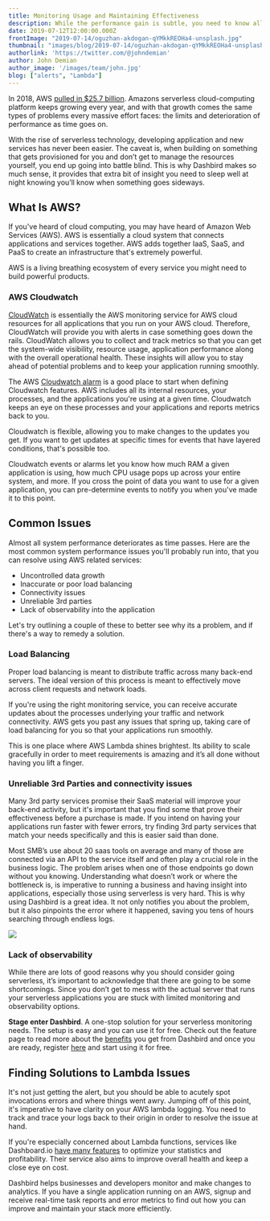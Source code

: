 ```yaml
---
title: Monitoring Usage and Maintaining Effectiveness
description: While the performance gain is subtle, you need to know all the details before making a decision.
date: 2019-07-12T12:00:00.000Z
frontImage: "2019-07-14/oguzhan-akdogan-qYMkkREOHa4-unsplash.jpg"
thumbnail: "images/blog/2019-07-14/oguzhan-akdogan-qYMkkREOHa4-unsplash.jpg"
authorlink: 'https://twitter.com/@johndemian'
author: John Demian
author_image: '/images/team/john.jpg'
blog: ["alerts", "Lambda"]
---
```


In 2018, AWS [pulled in $25.7 billion](https://qz.com/1539546/amazon-web-services-brought-in-more-money-than-mcdonalds-in-2018/). Amazons serverless cloud-computing platform keeps growing every year, and with that growth comes the same types of problems every massive effort faces: the limits and deterioration of performance as time goes on. 

With the rise of serverless technology, developing application and new services has never been easier. The caveat is, when building on something that gets provisioned for you and don’t get to manage the resources yourself, you end up going into battle blind. This is why Dashbird makes so much sense, it provides that extra bit of insight you need to sleep well at night knowing you’ll know when something goes sideways.


## What Is AWS?

If you've heard of cloud computing, you may have heard of Amazon Web Services (AWS). AWS is essentially a cloud system that connects applications and services together. AWS adds together IaaS, SaaS, and PaaS to create an infrastructure that's extremely powerful. 

AWS is a living breathing ecosystem of every service you might need to build powerful products.


### AWS Cloudwatch 

[CloudWatch](https://dashbird.io/free-cloudwatch-alternative/) is essentially the AWS monitoring service for AWS cloud resources for all applications that you run on your AWS cloud. Therefore, CloudWatch will provide you with alerts in case something goes down the rails. CloudWatch allows you to collect and track metrics so that you can get the system-wide visibility, resource usage, application performance along with the overall operational health. These insights will allow you to stay ahead of potential problems and to keep your application running smoothly.

The AWS [Cloudwatch alarm](https://docs.aws.amazon.com/AmazonCloudWatch/latest/monitoring/AlarmThatSendsEmail.html) is a good place to start when defining Cloudwatch features. AWS includes all its internal resources, your processes, and the applications you're using at a given time. Cloudwatch keeps an eye on these processes and your applications and reports metrics back to you. 

Cloudwatch is flexible, allowing you to make changes to the updates you get. If you want to get updates at specific times for events that have layered conditions, that's possible too. 

Cloudwatch events or alarms let you know how much RAM a given application is using, how much CPU usage pops up across your entire system, and more. If you cross the point of data you want to use for a given application, you can pre-determine events to notify you when you've made it to this point. 


## Common Issues 

Almost all system performance deteriorates as time passes. Here are the most common system performance issues you'll probably run into, that you can resolve using AWS related services: 



*   Uncontrolled data growth 
*   Inaccurate or poor load balancing 
*   Connectivity issues 
*   Unreliable 3rd parties 
*   Lack of observability into the application

Let's try outlining a couple of these to better see why its a problem, and if there's a way to remedy a solution. 


### Load Balancing 

Proper load balancing is meant to distribute traffic across many back-end servers. The ideal version of this process is meant to effectively move across client requests and network loads. 

If you're using the right monitoring service, you can receive accurate updates about the processes underlying your traffic and network connectivity. AWS gets you past any issues that spring up, taking care of load balancing for you so that your applications run smoothly. 

This is one place where AWS Lambda shines brightest. Its ability to scale gracefully in order to meet requirements is amazing and it’s all done without having you lift a finger.


### Unreliable 3rd Parties and connectivity issues

Many 3rd party services promise their SaaS material will improve your back-end activity, but it's important that you find some that prove their effectiveness before a purchase is made. If you intend on having your applications run faster with fewer errors, try finding 3rd party services that match your needs specifically and this is easier said than done. 

Most SMB’s use about 20 saas tools on average and many of those are connected via an API to the service itself and often play a crucial role in the business logic. The problem arises when one of those endpoints go down without you knowing. Understanding what doesn’t work or where the bottleneck is, is imperative to running a business and having insight into applications, especially those using serverless is very hard. This is why using Dashbird is a great idea. It not only notifies you about the problem, but it also pinpoints the error where it happened, saving you tens of hours searching through endless logs.

<img src="https://dashbird.io/images/product-screens/error-detection.png">


### Lack of observability

While there are lots of good reasons why you should consider going serverless, it’s important to acknowledge that there are going to be some shortcomings. Since you don’t get to mess with the actual server that runs your serverless applications you are stuck with limited monitoring and observability options.

**Stage enter Dashbird**. A one-stop solution for your serverless monitoring needs. The setup is easy and you can use it for free. Check out the feature page to read more about the [benefits](dashbird.io/features) you get from Dashbird and once you are ready, register [here](dashbird.io/#register) and start using it for free.


## Finding Solutions to Lambda Issues  

It's not just getting the alert, but you should be able to acutely spot invocations errors and where things went awry. Jumping off of this point, it's imperative to have clarity on your AWS lambda logging. You need to track and trace your logs back to their origin in order to resolve the issue at hand. 

If you're especially concerned about Lambda functions, services like Dashboard.io [have many features](https://dashbird.io/features/) to optimize your statistics and profitability. Their service also aims to improve overall health and keep a close eye on cost. 

Dashbird helps businesses and developers monitor and make changes to analytics. If you have a single application running on an AWS, signup and receive real-time task reports and error metrics to find out how you can improve and maintain your stack more efficiently.
